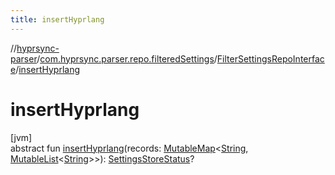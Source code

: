 ```yaml
---
title: insertHyprlang
---
```

//[hyprsync-parser](../../../index.html)/[com.hyprsync.parser.repo.filteredSettings](../index.html)/[FilterSettingsRepoInterface](index.html)/[insertHyprlang](insert-hyprlang.html)



# insertHyprlang



[jvm]\
abstract fun [insertHyprlang](insert-hyprlang.html)(records: [MutableMap](https://kotlinlang.org/api/core/kotlin-stdlib/kotlin.collections/-mutable-map/index.html)&lt;[String](https://kotlinlang.org/api/core/kotlin-stdlib/kotlin/-string/index.html), [MutableList](https://kotlinlang.org/api/core/kotlin-stdlib/kotlin.collections/-mutable-list/index.html)&lt;[String](https://kotlinlang.org/api/core/kotlin-stdlib/kotlin/-string/index.html)&gt;&gt;): [SettingsStoreStatus](../../com.hyprsync.parser.models/-settings-store-status/index.html)?



